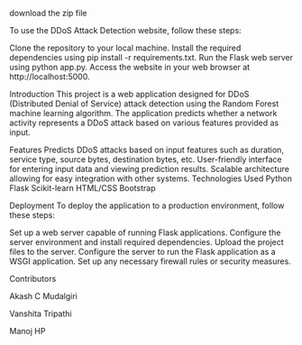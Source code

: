 download the zip file

To use the DDoS Attack Detection website, follow these steps:

Clone the repository to your local machine.
Install the required dependencies using pip install -r requirements.txt.
Run the Flask web server using python app.py.
Access the website in your web browser at http://localhost:5000.

Introduction
This project is a web application designed for DDoS (Distributed Denial of Service) attack detection using the Random Forest machine learning algorithm. The application predicts whether a network activity represents a DDoS attack based on various features provided as input.

Features
Predicts DDoS attacks based on input features such as duration, service type, source bytes, destination bytes, etc.
User-friendly interface for entering input data and viewing prediction results.
Scalable architecture allowing for easy integration with other systems.
Technologies Used
Python
Flask
Scikit-learn
HTML/CSS
Bootstrap

Deployment
To deploy the application to a production environment, follow these steps:

Set up a web server capable of running Flask applications.
Configure the server environment and install required dependencies.
Upload the project files to the server.
Configure the server to run the Flask application as a WSGI application.
Set up any necessary firewall rules or security measures.

Contributors

Akash C Mudalgiri

Vanshita Tripathi

Manoj HP
